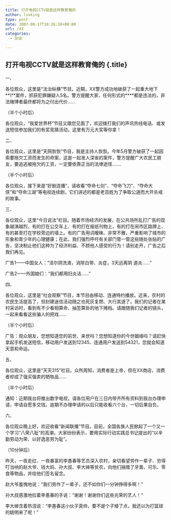 ```yaml
---
title: 打开电视CCTV就是这样教育俺的
author: lsvking
type: post
date: 2007-08-17T18:26:38+00:00
url: /41
categories:
  - 杂谈

---
```

## 打开电视CCTV就是这样教育俺的 {.title}

<p class="postdate">
  <a href="http://kofkof.indexol.cn/?action=index&cid=2"></a>
</p>

<p class="content">
  一、
</p>

各位观众，这里是“法治纵横”节目。近期，XX警方成功地破获了一起重大地下*\*\\*\*案件，抓获犯罪嫌疑人5名。警方提醒大家，任何形式的\*\***都是违法的，非法赌博者最终都将为之付出代价……

（半个小时后）

各位观众，“我爱世界杯”节目又跟您见面了，欢迎拨打我们的声讯热线电话、或发送短信参加我们的有奖竞猜活动，这里有万元大奖等你拿！

二、

各位观众，这里是“天网恢恢”节目，我是主持人恢恢。今年5月警方破获了一起因索要拖欠工资而发生的命案，这是一起发人深省的案件，警方提醒广大农民工朋友，要追逃被拖欠的工资，一定要依靠正当的法律途径…….

（半个小时后）

各位观众，接下来是“好剧连播”，请收看“夺命七剑”、“夺命飞刀”、“夺命大侠”和“夺命江湖”等电视连续剧，它们讲述的都是老百姓为了争取公道而大开杀戒的故事。

三、

各位观众，这里“今日说法”栏目。随着市场经济的发展，在公共场所乱打广告的现象越演越烈，有的打在公交车上、有的打在报纸刊物上，有的打在闹市区路牌上、有的甚至打在学校旁边的墙上。有的广告用词暧昧、非常不雅，严重影响了城市的形象和青少年的心理健康；在此，我们强烈呼吁有关部门管一管这些随处张贴的广告，坚决制止他们这种为了经济利益、不顾他人感受的行为！请别走开，广告之后我们再见。

广告1——中国女人：“洁尔阴洗液，消除白带、炎症，3天远离阴 道炎……”

广告2——外国娘们：“我们都用妇炎洁……”

四、

各位观众，这里是“社会观察”节目，本节目由移动、连通特约播放。近来，农村的农民生活提高了，但封建迷信活动随之也死灰复燃、大行其道了。我们的记者在某村采访时，看到有不少看相算命、抽签算卦的地下摊档。请跟随我们记者的镜头，一起来看看这些骗人的把戏……

（半个小时后）

广告：观众朋友，您想知道您的前世、来世吗？您想知道你的今世姻缘吗？请赶快拿起手机发送短信，移动用户发送到12345、连通用户发送到54321，您就会知道天意和命运。

五、

各位观众，这里是“天天315”栏目。众所周知，消费者是上帝，但在XX商店，消费者却成了强买强卖的牺牲品……

（半个小时后）

通知：近期我台将推出数字电视，请各位用户在三日内带齐所有资料到我台办理申请，申请自愿多交钱。逾期不办理申请的以后只能收看六个台，一切后果自负。

六、

各位观众晚上好，欢迎收看“新闻联播”节目。目前，全国各族人民掀起了一个又一个学习“八荣八耻”的高潮，大家纷纷表示，要用实际行动实践总书记提出的“以辛勤劳动为荣、以好逸恶劳为耻”。

（10分钟后）

昨天，一夜走红、一夜暴富的李愚春等艺员深入农村，亲切看望劳作一辈子、穷得叮当响的赵大爷、钱大妈、孙大叔、李大婶等贫农，向他们捐赠了牙膏、可乐、零食等物品，并给他们签名留念。

赵大爷羞愧地说：“我们劳作了一辈子，还不如你们一分钟挣得多啊！”

孙大叔感激地拉着李愚春的手说：“谢谢！谢谢你们这些光荣的艺人！”

李大婶含着热泪说：“李愚春这小伙子真帅，要不是个子矮了点，我还以为打篮球的姚明来了呢！”